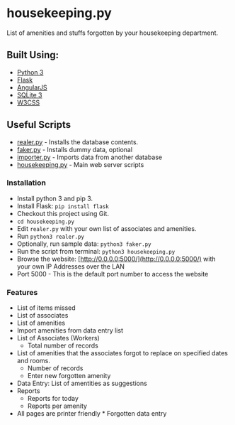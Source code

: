 # housekeeping.py
List of amenities and stuffs forgotten by your housekeeping department.

## Built Using:
 * [Python 3](https://www.python.org/downloads/)
 * [Flask](https://palletsprojects.com/p/flask/)
 * [AngularJS](https://angularjs.org/)
 * [SQLite 3](https://www.sqlite.org/)
 * [W3CSS](https://www.w3schools.com/w3css/)

## Useful Scripts
 * [realer.py](realer.py) - Installs the database contents.
 * [faker.py](faker.py) - Installs dummy data, optional
 * [importer.py](importer.py) - Imports data from another database
 * [housekeeping.py](housekeeping.py) - Main web server scripts

### Installation
 * Install python 3 and pip 3.
 * Install Flask: `pip install flask`
 * Checkout this project using Git.
 * `cd housekeeping.py`
 * Edit `realer.py` with your own list of associates and amenities.
 * Run `python3 realer.py`
 * Optionally, run sample data: `python3 faker.py`
 * Run the script from terminal: `python3 housekeeping.py`
 * Browse the website: [http://0.0.0.0:5000/](http://0.0.0.0:5000/) with your own IP Addresses over the LAN
 * Port 5000 - This is the default port number to access the website

### Features
 * List of items missed
 * List of associates
 * List of amenities
 * Import amenities from data entry list
 * List of Associates (Workers)
   - Total number of records
 * List of amenities that the associates forgot to replace on specified dates and rooms.
   - Number of records
   - Enter new forgotten amenity
 * Data Entry: List of amentities as suggestions
 * Reports
   - Reports for today
   - Reports per amenity
 * All pages are printer friendly * Forgotten data entry
